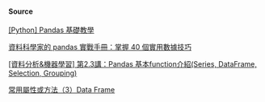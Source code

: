 
#### Source
[[Python] Pandas 基礎教學](https://oranwind.org/python-pandas-ji-chu-jiao-xue/)

[資料科學家的 pandas 實戰手冊：掌握 40 個實用數據技巧](https://leemeng.tw/practical-pandas-tutorial-for-aspiring-data-scientists.html)

[[資料分析&機器學習] 第2.3講：Pandas 基本function介紹(Series, DataFrame, Selection, Grouping)](https://medium.com/jameslearningnote/%E8%B3%87%E6%96%99%E5%88%86%E6%9E%90-%E6%A9%9F%E5%99%A8%E5%AD%B8%E7%BF%92-%E7%AC%AC2-3%E8%AC%9B-pandas-%E5%9F%BA%E6%9C%ACfunction%E4%BB%8B%E7%B4%B9-series-dataframe-selection-grouping-447a3fa90b60)

[常用屬性或方法（3）Data Frame](https://ithelp.ithome.com.tw/articles/10185922)
